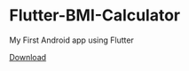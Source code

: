 # Flutter-BMI-Calculator

My First Android app using Flutter

[Download](https://www.sachinlohar.ml/assets/img/bmicalc.apk)
